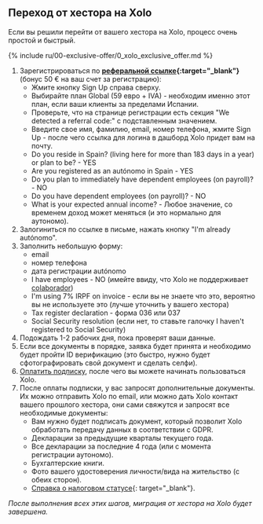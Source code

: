 ## Переход от хестора на Xolo

Если вы решили перейти от вашего хестора на Xolo, процесс очень простой и быстрый.

{% include ru/00-exclusive-offer/0_xolo_exclusive_offer.md %}

1. Зарегистрироваться по **[реферальной ссылке](https://bit.ly/xolo-signup-free-renta){:target="_blank"}** (бонус 50 € на ваш счет
   за регистрацию):
    - Жмите кнопку Sign Up справа сверху.
    - Выбирайте план Global (59 евро + IVA) - необходим именно этот план, если ваши клиенты за пределами Испании.
    - Проверьте, что на странице регистрации есть секция "We detected a referral code:" с подставленным значением.
    - Введите свое имя, фамилию, email, номер телефона, жмите Sign Up - после чего ссылка для логина в дашборд Xolo
      придет вам на почту.
    - Do you reside in Spain? (living here for more than 183 days in a year) or plan to be? - YES
    - Are you registered as an autónomo in Spain - YES
    - Do you plan to immediately have dependent employees (on payroll)? - NO
    - Do you have dependent employees (on payroll)? - NO
    - What is your expected annual income? - Любое значение, со временем доход может меняться (и это нормально для
      аутономо).
2. Залогиниться по ссылке в письме, нажать кнопку "I'm already autónomo".
3. Заполнить небольшую форму:
    - email
    - номер телефона
    - дата регистрации autónomo
    - I have employees - NO (имейте ввиду, что Xolo не поддерживает [colaborador](#autónomo-colaborador))
    - I'm using 7% IRPF on invoice - если вы не знаете что это, вероятно вы не используете это (лучше уточнить у
      вашего хестора)
    - Tax register declaration - форма 036 или 037
    - Social Security resolution (если нет, то ставьте галочку I haven't registered to Social Security)
4. Подождать 1-2 рабочих дня, пока проверят ваши данные.
5. Если все документы в порядке, заявка будет принята и необходимо будет пройти ID верификацию (это быстро, нужно будет
   сфотографировать свой документ и сделать селфи).
6. [Оплатить подписку](#оплата-подписки), после чего вы можете начинать пользоваться Xolo.
7. После оплаты подписки, у вас запросят дополнительные документы. Их можно отправить Xolo по email, или можно дать
   Xolo контакт вашего прошлого хестора, они сами свяжутся и запросят все необходимые документы:
    - Вам нужно будет подписать документ, который позволит Xolo обработать передачу данных в соответствии с GDPR.
    - Декларации за предыдущие кварталы текущего года.
    - Все декларации за последние 4 года (или с момента регистрации аутономо).
    - Бухгалтерские книги.
    - Фото вашего удостоверения личности/вида на жительство (с обеих сторон).
    - [Справка о налоговом статусе](https://sede.agenciatributaria.gob.es/Sede/en_gb/procedimientoini/G313.shtml){:
      target="_blank"}.

_После выполнения всех этих шагов, миграция от хестора на Xolo будет завершена._

